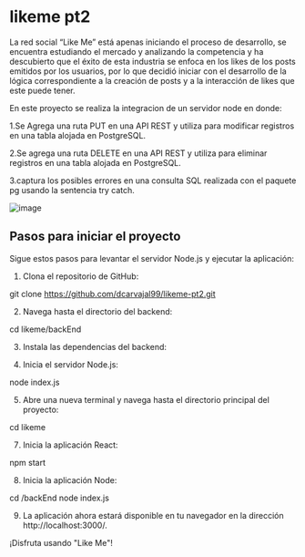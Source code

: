 # likeme pt2

La red social “Like Me” está apenas iniciando el proceso de desarrollo, se encuentra estudiando el mercado y analizando la competencia y ha descubierto que el éxito de esta industria se enfoca en los likes de los posts emitidos por los usuarios, por lo que decidió iniciar con el desarrollo de la lógica correspondiente a la creación de posts y a la interacción de likes que este puede tener.

En este proyecto se realiza la integracion de un servidor node en donde:

1.Se Agrega una ruta PUT en una API REST y utiliza para modificar registros en una tabla alojada en PostgreSQL.
  
2.Se agrega una ruta DELETE en una API REST y utiliza para eliminar registros en una tabla alojada en PostgreSQL.
  
3.captura los posibles errores en una consulta SQL realizada con el paquete pg usando la sentencia try catch.


![image](https://github.com/dcarvajal99/likeme/assets/113071563/f39e9507-d472-4b15-bbf7-bc03ec7c90e8)

## Pasos para iniciar el proyecto

Sigue estos pasos para levantar el servidor Node.js y ejecutar la aplicación:

1. Clona el repositorio de GitHub:
 
 git clone https://github.com/dcarvajal99/likeme-pt2.git

2. Navega hasta el directorio del backend:

cd likeme/backEnd

3. Instala las dependencias del backend:

4. Inicia el servidor Node.js:
 
node index.js

5. Abre una nueva terminal y navega hasta el directorio principal del proyecto:
 
cd likeme

7. Inicia la aplicación React:
 
npm start

8. Inicia la aplicación Node:
 
cd /backEnd
node index.js

9. La aplicación ahora estará disponible en tu navegador en la dirección http://localhost:3000/.

¡Disfruta usando "Like Me"!
